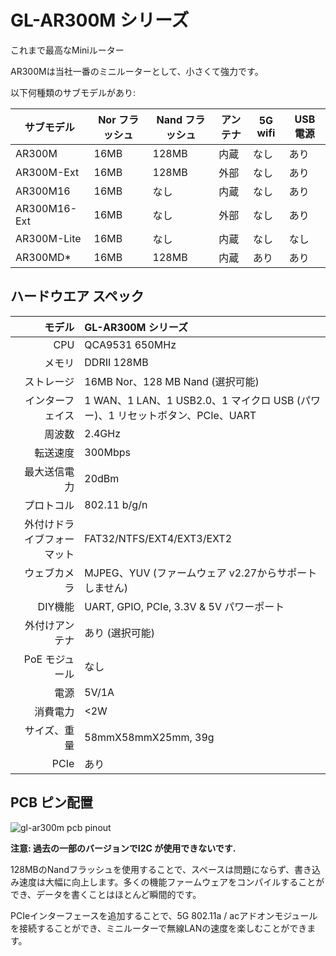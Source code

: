 #  GL-AR300M シリーズ

これまで最高なMiniルーター

AR300Mは当社一番のミニルーターとして、小さくて強力です。

以下何種類のサブモデルがあり:

| サブモデル    | Nor フラッシュ | Nand フラッシュ | アンテナ  | 5G wifi | USB 電源 |
| ------------ | --------- | ---------- | -------- | ------- | ----------------- |
| AR300M       | 16MB      | 128MB      | 内蔵 | なし      | あり               |
| AR300M-Ext   | 16MB      | 128MB      | 外部 | なし      | あり               |
| AR300M16     | 16MB      | なし         | 内蔵 | なし      | あり               |
| AR300M16-Ext | 16MB      | なし        | 外部 | なし      | あり               |
| AR300M-Lite  | 16MB      | なし         | 内蔵 | なし      | なし                |
| AR300MD*     | 16MB      | 128MB      | 内蔵 | あり     | あり               |

##  ハードウエア スペック

|                         モデル | GL-AR300M シリーズ                                            |
| ----------------------------: | :----------------------------------------------------------- |
|                           CPU | QCA9531 650MHz                                               |
|                        メモリ | DDRII 128MB                                                  |
|                     ストレージ | 16MB Nor、128 MB Nand (選択可能)                             |
|                インターフェイス | 1 WAN、1 LAN、1 USB2.0、1 マイクロ USB (パワー)、1 リセットボタン、PCIe、UART |
|                        周波数 | 2.4GHz                                                       |
|                      転送速度 | 300Mbps                                                      |
|                    最大送信電力 | 20dBm                                                        |
|                    プロトコル | 802.11 b/g/n                                                 |
|      外付けドライブフォーマット | FAT32/NTFS/EXT4/EXT3/EXT2                                    |
|                 ウェブカメラ | MJPEG、YUV (ファームウェア v2.27からサポートしません)                 |
|                     DIY機能 | UART, GPIO, PCIe, 3.3V & 5V パワーポート                     |
|               外付けアンテナ | あり (選択可能)                                               |
|               PoE モジュール | なし                                                          |
|                    電源| 5V/1A                                                        |
|                     消費電力 | <2W                                                          |
|                   サイズ、重量| 58mmX58mmX25mm, 39g                                          |
|                      PCIe | あり                                                          |

## PCB ピン配置

![gl-ar300m pcb pinout](https://static.gl-inet.com/docs/router/en/2/hardware/ar300m/src/GL-AR300M-PINOUT-1.jpg)

**注意: 過去の一部のバージョンでI2C が使用できないです.**

128MBのNandフラッシュを使用することで、スペースは問題にならず、書き込み速度は大幅に向上します。多くの機能ファームウェアをコンパイルすることができ、データを書くことはほとんど瞬間的です。

PCIeインターフェースを追加することで、5G 802.11a / acアドオンモジュールを接続することができ、ミニルーターで無線LANの速度を楽しむことができます。
